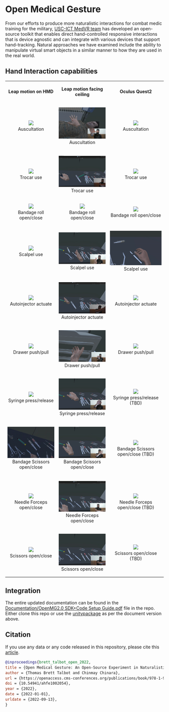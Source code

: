 # Open Medical Gesture
From our efforts to produce more naturalistic interactions for combat medic training for the military, [USC-ICT MedVR team](https://ict.usc.edu/research/labs-groups/medical-virtual-reality/) has developed an open-source toolkit that enables direct hand-controlled responsive interactions that is device agnostic and can integrate with various devices that support hand-tracking. Natural approaches we have examined include the ability to manipulate virtual smart objects in a similar manner to how they are used in the real world.

## Hand Interaction capabilities
<table>

  <tr>
    <td>
      <p align="center">
        <b>Leap motion on HMD</b>
      </p>
    </td>
    <td>
      <p align="center">
        <b>Leap motion facing ceiling</b>
      </p>
    </td>
    <td>
      <p align="center">
        <b>Oculus Quest2</b>
      </p>
    </td>
  </tr>
  
  <tr>
    <td>
      <p align="center">
        <img src="Documentation/gifs/auscultation.gif" width = 210px>
        <br/>
        Auscultation
      </p>
    </td>
    <td>
      <p align="center">
        <img src="Documentation/gifs_leap_facing_ceiling/auscultation.gif" width = 210px>
        <br/>
        Auscultation
      </p>
    </td>
    <td>
      <p align="center">
        <img src="Documentation/gifs_oculus_quest2/auscultation.gif" width = 210px>
        <br/>
        Auscultation
      </p>
    </td>
  </tr>

  <tr>
    <td>
      <p align="center">
        <img src="Documentation/gifs/trocar.gif" width = 210px>
        <br/>
        Trocar use
      </p>
    </td>
    <td>
      <p align="center">
        <img src="Documentation/gifs_leap_facing_ceiling/trocar.gif" width = 210px>
        <br/>
        Trocar use
      </p>
    </td>
    <td>
      <p align="center">
        <img src="Documentation/gifs_oculus_quest2/trocar.gif" width = 210px>
        <br/>
        Trocar use
      </p>
    </td>
  </tr>

  <tr>
    <td>
      <p align="center">
        <img src="Documentation/gifs/bandage_roll.gif" width = 210px>
        <br/>
        Bandage roll open/close
      </p>
    </td>
    <td>
      <p align="center">
        <img src="Documentation/gifs_leap_facing_ceiling/bandage_roll.gif" width = 210px>
        <br/>
        Bandage roll open/close
      </p>
    </td>
    <td>
      <p align="center">
        <img src="Documentation/gifs_oculus_quest2/bandage_roll.gif" width = 210px>
        <br/>
        Bandage roll open/close
      </p>
    </td>
  </tr>

  <tr>
    <td>
      <p align="center">
        <img src="Documentation/gifs/scalpel.gif" width = 210px>
        <br/>
        Scalpel use
      </p>
    </td>
    <td>
      <p align="center">
        <img src="Documentation/gifs_leap_facing_ceiling/scalpel.gif" width = 210px>
        <br/>
        Scalpel use
      </p>
    </td>
    <td>
      <p align="center">
        <img src="Documentation/gifs_oculus_quest2/scalpel.gif" width = 210px>
        <br/>
        Scalpel use
      </p>
    </td>
  </tr>

  <tr>
    <td>
      <p align="center">
        <img src="Documentation/gifs/autoinjector.gif" width = 210px>
        <br/>
        Autoinjector actuate
      </p>
    </td>
    <td>
      <p align="center">
        <img src="Documentation/gifs_leap_facing_ceiling/autoinjector.gif" width = 210px>
        <br/>
        Autoinjector actuate
      </p>
    </td>
     <td>
      <p align="center">
        <img src="Documentation/gifs_oculus_quest2/autoinjector.gif" width = 210px>
        <br/>
        Autoinjector actuate
      </p>
    </td>
  </tr>

  <tr>
    <td>
      <p align="center">
        <img src="Documentation/gifs/drawer.gif" width = 210px>
        <br/>
        Drawer push/pull
      </p>
    </td>
    <td>
      <p align="center">
        <img src="Documentation/gifs_leap_facing_ceiling/drawer.gif" width = 210px>
        <br/>
        Drawer push/pull
      </p>
    </td>
    <td>
      <p align="center">
        <img src="Documentation/gifs_oculus_quest2/drawer.gif" width = 210px>
        <br/>
        Drawer push/pull
      </p>
    </td>
  </tr>

  <tr>
    <td>
      <p align="center">
        <img src="Documentation/gifs/smooth_syringe_press.gif" width = 210px>
        <br/>
        Syringe press/release
      </p>
    </td>
    <td>
      <p align="center">
        <img src="Documentation/gifs_leap_facing_ceiling/smooth_syringe_press.gif" width = 210px>
        <br/>
        Syringe press/release
      </p>
    </td>
    <td>
      <p align="center">
        <img src="Documentation/gifs_oculus_quest2/smooth_syringe_press.gif" width = 210px>
        <br/>
        Syringe press/release (TBD)
      </p>
    </td>
  </tr>

  <tr>
    <td>
      <p align="center">
        <img src="Documentation/gifs/bandage_scissors.gif" width = 210px>
        <br/>
        Bandage Scissors open/close
      </p>
    </td>
    <td>
      <p align="center">
        <img src="Documentation/gifs_leap_facing_ceiling/bandage_scissors.gif" width = 210px>
        <br/>
        Bandage Scissors open/close
      </p>
    </td>
    <td>
      <p align="center">
        <img src="Documentation/gifs_oculus_quest2/bandage_scissors.gif" width = 210px>
        <br/>
        Bandage Scissors open/close (TBD)
      </p>
    </td>
  </tr>

  <tr>
    <td>
      <p align="center">
        <img src="Documentation/gifs/needle_forceps.gif" width = 210px>
        <br/>
        Needle Forceps open/close
      </p>
    </td>
    <td>
      <p align="center">
        <img src="Documentation/gifs_leap_facing_ceiling/needle_forceps.gif" width = 210px>
        <br/>
        Needle Forceps open/close
      </p>
    </td>
    <td>
      <p align="center">
        <img src="Documentation/gifs_oculus_quest2/needle_forceps.gif" width = 210px>
        <br/>
        Needle Forceps open/close (TBD)
      </p>
    </td>
  </tr>

  <tr>
    <td>
      <p align="center">
        <img src="Documentation/gifs/scissor.gif" width = 210px>
        <br/>
        Scissors open/close
      </p>
    </td>
    <td>
      <p align="center">
        <img src="Documentation/gifs_leap_facing_ceiling/scissor.gif" width = 210px>
        <br/>
        Scissors open/close
      </p>
    </td>
    <td>
      <p align="center">
        <img src="Documentation/gifs_oculus_quest2/scissor.gif" width = 210px>
        <br/>
        Scissors open/close (TBD)
      </p>
    </td>
  </tr>
  
</table>

## Integration
The entire updated documentation can be found in the [Documentation/OpenMG2.0 SDK+Code Setup Guide.pdf](https://github.com/chinmaychinara91/open-medical-gesture/blob/main/Documentation/OpenMG2.0%20SDK%2BCode%20Setup%20Guide.pdf) file in the repo.
Either clone this repo or use the [unitypackage](https://drive.google.com/drive/folders/1PoRrG6cwN4gqjirx7aCeYGcsiRBY12q-?usp=sharing) as per the document version above.

## Citation
If you use any data or any code released in this repository, please cite this [article](https://openaccess.cms-conferences.org/publications/book/978-1-958651-26-1/article/978-1-958651-26-1_0).
```bibtex
@inproceedings{brett_talbot_open_2022,
title = {Open Medical Gesture: An Open-Source Experiment in Naturalistic Physical Interactions for Mixed and Virtual Reality Simulations},
author = {Thomas Brett Talbot and Chinmay Chinara},
url = {https://openaccess.cms-conferences.org/publications/book/978-1-958651-26-1/article/978-1-958651-26-1_0},
doi = {10.54941/ahfe1002054},
year = {2022},
date = {2022-01-01},
urldate = {2022-09-13},
}
```
